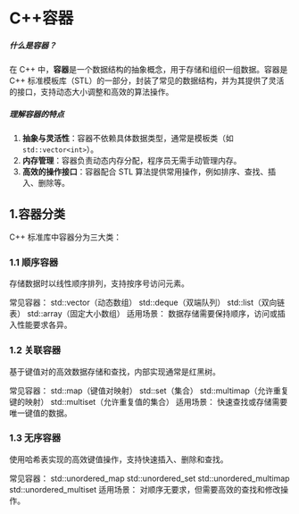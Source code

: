 # C++容器

##### **什么是容器？**

在 C++ 中，**容器**是一个数据结构的抽象概念，用于存储和组织一组数据。容器是 C++ 标准模板库（STL）的一部分，封装了常见的数据结构，并为其提供了灵活的接口，支持动态大小调整和高效的算法操作。

##### **理解容器的特点**

1. **抽象与灵活性**：容器不依赖具体数据类型，通常是模板类（如 `std::vector<int>`）。
2. **内存管理**：容器负责动态内存分配，程序员无需手动管理内存。
3. **高效的操作接口**：容器配合 STL 算法提供常用操作，例如排序、查找、插入、删除等。

## 1.容器分类

C++ 标准库中容器分为三大类：

### 1.1 顺序容器

存储数据时以线性顺序排列，支持按序号访问元素。

常见容器：
std::vector（动态数组）
std::deque（双端队列）
std::list（双向链表）
std::array（固定大小数组）
适用场景：
数据存储需要保持顺序，访问或插入性能要求各异。

### 1.2 关联容器

基于键值对的高效数据存储和查找，内部实现通常是红黑树。

常见容器：
std::map（键值对映射）
std::set（集合）
std::multimap（允许重复键的映射）
std::multiset（允许重复值的集合）
适用场景：
快速查找或存储需要唯一键值的数据。

### 1.3 无序容器

使用哈希表实现的高效键值操作，支持快速插入、删除和查找。

常见容器：
std::unordered_map
std::unordered_set
std::unordered_multimap
std::unordered_multiset
适用场景：
对顺序无要求，但需要高效的查找和修改操作。